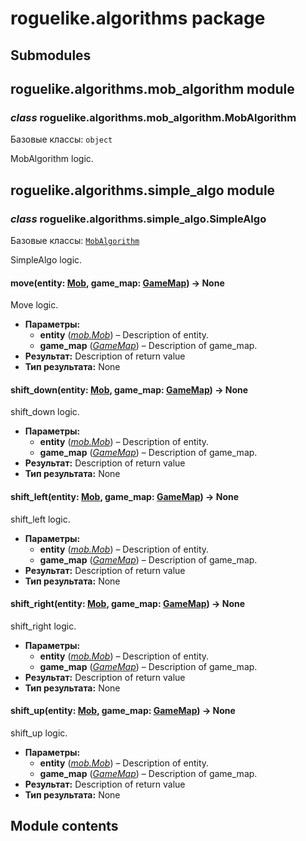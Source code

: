 # roguelike.algorithms package

## Submodules

## roguelike.algorithms.mob_algorithm module

### *class* roguelike.algorithms.mob_algorithm.MobAlgorithm

Базовые классы: `object`

MobAlgorithm logic.

## roguelike.algorithms.simple_algo module

### *class* roguelike.algorithms.simple_algo.SimpleAlgo

Базовые классы: [`MobAlgorithm`](#roguelike.algorithms.mob_algorithm.MobAlgorithm)

SimpleAlgo logic.

#### move(entity: [Mob](roguelike.entities.md#roguelike.entities.mob.Mob), game_map: [GameMap](roguelike.map.md#roguelike.map.map.GameMap)) → None

Move logic.

* **Параметры:**
  * **entity** ([*mob.Mob*](roguelike.entities.md#roguelike.entities.mob.Mob)) – Description of entity.
  * **game_map** ([*GameMap*](roguelike.map.md#roguelike.map.map.GameMap)) – Description of game_map.
* **Результат:**
  Description of return value
* **Тип результата:**
  None

#### shift_down(entity: [Mob](roguelike.entities.md#roguelike.entities.mob.Mob), game_map: [GameMap](roguelike.map.md#roguelike.map.map.GameMap)) → None

shift_down logic.

* **Параметры:**
  * **entity** ([*mob.Mob*](roguelike.entities.md#roguelike.entities.mob.Mob)) – Description of entity.
  * **game_map** ([*GameMap*](roguelike.map.md#roguelike.map.map.GameMap)) – Description of game_map.
* **Результат:**
  Description of return value
* **Тип результата:**
  None

#### shift_left(entity: [Mob](roguelike.entities.md#roguelike.entities.mob.Mob), game_map: [GameMap](roguelike.map.md#roguelike.map.map.GameMap)) → None

shift_left logic.

* **Параметры:**
  * **entity** ([*mob.Mob*](roguelike.entities.md#roguelike.entities.mob.Mob)) – Description of entity.
  * **game_map** ([*GameMap*](roguelike.map.md#roguelike.map.map.GameMap)) – Description of game_map.
* **Результат:**
  Description of return value
* **Тип результата:**
  None

#### shift_right(entity: [Mob](roguelike.entities.md#roguelike.entities.mob.Mob), game_map: [GameMap](roguelike.map.md#roguelike.map.map.GameMap)) → None

shift_right logic.

* **Параметры:**
  * **entity** ([*mob.Mob*](roguelike.entities.md#roguelike.entities.mob.Mob)) – Description of entity.
  * **game_map** ([*GameMap*](roguelike.map.md#roguelike.map.map.GameMap)) – Description of game_map.
* **Результат:**
  Description of return value
* **Тип результата:**
  None

#### shift_up(entity: [Mob](roguelike.entities.md#roguelike.entities.mob.Mob), game_map: [GameMap](roguelike.map.md#roguelike.map.map.GameMap)) → None

shift_up logic.

* **Параметры:**
  * **entity** ([*mob.Mob*](roguelike.entities.md#roguelike.entities.mob.Mob)) – Description of entity.
  * **game_map** ([*GameMap*](roguelike.map.md#roguelike.map.map.GameMap)) – Description of game_map.
* **Результат:**
  Description of return value
* **Тип результата:**
  None

## Module contents
